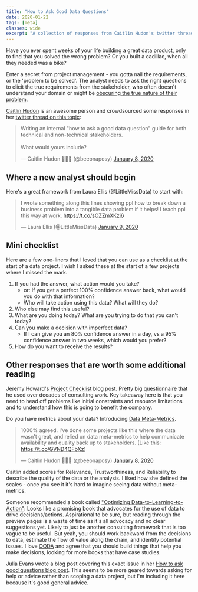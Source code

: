 ```yaml
---
title: "How to Ask Good Data Questions"
date: 2020-01-22
tags: [meta]
classes: wide
excerpt: "A collection of responses from Caitlin Hudon's twitter thread on 'how to ask a good data question.' (Updated 2020-03-15)"
---
```

Have you ever spent weeks of your life building a great data product, only to find that you solved the wrong problem? Or you built a cadillac, when all they needed was a bike? 

Enter a secret from project management - you gotta nail the requirements, or the 'problem to be solved'. The analyst needs to ask the right questions to elicit the true requirements from the stakeholder, who often doesn't understand your domain or might be [obscuring the true nature of their problem](https://en.wikipedia.org/wiki/XY_problem).

[Caitlin Hudon](http://caitlinhudon.com/) is an awesome person and crowdsourced some responses in her [twitter thread on this topic](https://twitter.com/beeonaposy/status/1214973414345195520):

<blockquote class="twitter-tweet"><p lang="en" dir="ltr">Writing an internal &quot;how to ask a good data question&quot; guide for both technical and non-technical stakeholders. <br><br>What would yours include?</p>&mdash; Caitlin Hudon 👩🏼‍💻 (@beeonaposy) <a href="https://twitter.com/beeonaposy/status/1214973414345195520?ref_src=twsrc%5Etfw">January 8, 2020</a></blockquote> <script async src="https://platform.twitter.com/widgets.js" charset="utf-8"></script>

## Where a new analyst should begin

Here's a great framework from Laura Ellis (@LittleMissData) to start with:

<blockquote class="twitter-tweet"><p lang="en" dir="ltr">I wrote something along this lines showing ppl how to break down a business problem into a tangible data problem if it helps! I teach ppl this way at work. <a href="https://t.co/sOZZmXKzi6">https://t.co/sOZZmXKzi6</a></p>&mdash; Laura Ellis (@LittleMissData) <a href="https://twitter.com/LittleMissData/status/1215078949824475137?ref_src=twsrc%5Etfw">January 9, 2020</a></blockquote> <script async src="https://platform.twitter.com/widgets.js" charset="utf-8"></script>

## Mini checklist

Here are a few one-liners that I loved that you can use as a checklist at the start of a data project. I wish I asked these at the start of a few projects where I missed the mark.

1. If you had the answer, what action would you take?
    * or: If you get a perfect 100% confidence answer back, what would you do with that information?
    * Who will take action using this data? What will they do?
2. Who else may find this useful?
3. What are you doing today? What are you trying to do that you can't today?
4. Can you make a decision with imperfect data?
    * If I can give you an 80% confidence answer in a day, vs a 95% confidence answer in two weeks, which would you prefer?
5. How do you want to receive the results?

## Other responses that are worth some additional reading

Jeremy Howard's [Project Checklist](https://www.fast.ai/2020/01/07/data-questionnaire/) blog post. Pretty big questionnaire that he used over decades of consulting work. Key takeaway here is that you need to head off problems like initial constraints and resource limitations and to understand how this is going to benefit the company.

Do you have metrics about your data? Introducing [Data Meta-Metrics](https://caitlinhudon.com/2017/11/14/data-meta-metrics/). 

<blockquote class="twitter-tweet"><p lang="en" dir="ltr">1000% agreed. I&#39;ve done some projects like this where the data wasn&#39;t great, and relied on data meta-metrics to help communicate availability and quality back up to stakeholders. (Like this: <a href="https://t.co/GVND4QFbXz">https://t.co/GVND4QFbXz</a>)</p>&mdash; Caitlin Hudon 👩🏼‍💻 (@beeonaposy) <a href="https://twitter.com/beeonaposy/status/1215003789876514816?ref_src=twsrc%5Etfw">January 8, 2020</a></blockquote> <script async src="https://platform.twitter.com/widgets.js" charset="utf-8"></script>

Caitlin added scores for Relevance, Trustworthiness, and Reliability to describe the quality of the data or the analysis. I liked how she defined the scales - once you see it it's hard to imagine seeing data without meta-metrics.

Someone recommended a book called ["Optimizing Data-to-Learning-to-Action"](https://www.amazon.com/dp/1484235304/ref=cm_sw_r_cp_api_i_IqJfEbMJ7R24D): Looks like a promising book that advocates for the use of data to drive decisions/actions. Aspirational to be sure, but reading through the preview pages is a waste of time as it's all advocacy and no clear suggestions yet. Likely to just be another consulting framework that is too vague to be useful. But yeah, you should work backward from the decisions to data, estimate the flow of value along the chain, and identify potential issues. I love [OODA](https://en.wikipedia.org/wiki/OODA_loop) and agree that you should build things that help you make decisions, looking for more books that have case studies.

Julia Evans wrote a blog post covering this exact issue in her [How to ask good questions blog post](https://jvns.ca/blog/good-questions/). This seems to be more geared towards asking for help or advice rather than scoping a data project, but I'm including it here because it's good general advice.